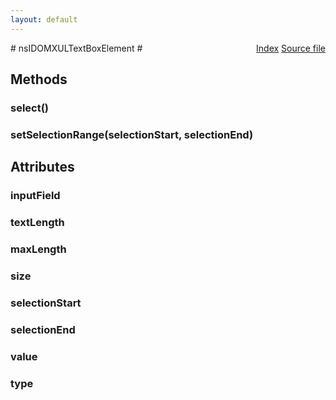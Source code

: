 ```yaml
---
layout: default
---
```

<div class='links' style='float:right'><a href="../index.html">Index</a>
<a href="http://dxr.mozilla.org/mozilla-central/source/dom/interfaces/xul/nsIDOMXULTextboxElement.idl">Source file</a>
</div>
# nsIDOMXULTextBoxElement #

## Methods ##

### select() ###

### setSelectionRange(selectionStart, selectionEnd) ###

## Attributes ##

### inputField ###

### textLength ###

### maxLength ###

### size ###

### selectionStart ###

### selectionEnd ###

### value ###

### type ###
